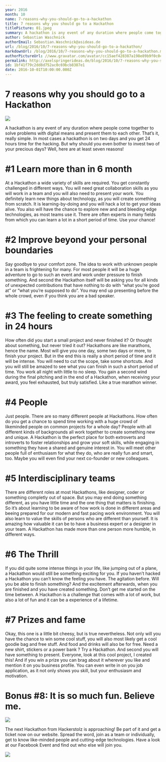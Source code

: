 ```yaml
---
year: 2016
month: 10
name: 7-reasons-why-you-should-go-to-a-hackathon
title: 7 reasons why you should go to a Hackathon
titlePicture: 01.jpeg
summary: A hackathon is any event of any duration where people come together to solve problems with digital means and present them to each other. That’s it, really simple. In most cases a hackathon is on two days and you get 24 hours time for the hacking. But why should you even bother to invest two of your precious days? Well, here are at least seven reasons!
author: Sebastian Waschnick
authorEmail: Sebastian.Waschnick@asideas.de
url: /blog/2016/10/7-reasons-why-you-should-go-to-a-hackathon/
markdownUrl: /blog/2016/10/7-reasons-why-you-should-go-to-a-hackathon.md
authorPictureUrl: //www.gravatar.com/avatar/cc15aef428387a198e89b9f0c0c1a965
permalink: http://axelspringerideas.de/blog/2016/10/7-reasons-why-you-should-go-to-a-hackathon/
id: 1bf41f79c2dd8d752ac0c69bcb8387e1
date: 2016-10-01T10:00:00.000Z
---
```


7 reasons why you should go to a Hackathon
==========================================

![](01.jpeg)

A hackathon is any event of any duration where people come together to solve problems with digital means and present them to each other. That’s it, really simple. In most cases a hackathon is on two days and you get 24 hours time for the hacking. But why should you even bother to invest two of your precious days? Well, here are at least seven reasons!

# #1 Learn more than in 6 month

At a Hackathon a wide variety of skills are required. You get constantly challenged in different ways. You will need great collaboration skills as you will work in a team and you will also need to present your work. You definitely learn new things about technology, as you will create something from scratch. It is learning-by-doing and you will hack a lot to get your ideas alive.
You also will have the chance to explore new and and bleeding edge technologies, as most teams use it. There are often experts in many fields from which you can learn a lot in a short period of time. Use your chance!

# #2 Improve beyond your personal boundaries

Say goodbye to your comfort zone. The idea to work with unknown people in a team is frightening for many. For most people it will be a huge adventure to go to such an event and work under pressure to finish something.
And second the Hackathon itself will be asking you for all kinds of unexpected contributions that have nothing to do with “what you’re good at” or “what you’re supposed to do”. You may end up presenting before the whole crowd, even if you think you are a bad speaker.

# #3 The feeling to create something in 24 hours

How often did you start a small project and never finished it? Or thought about something, but never tried it out?
Hackathons are like marathons, hence the name. Most will give you one day, some two days or more, to finish your project. But in the end this is really a short period of time and it will be intense. You will need to cut the scope, take some shortcuts. And you will still be amazed to see what you can finish in such a short period of time.
You work all night with little to no sleep. You gain a second wind during the final pitching and in the end of a Hackathon, when receiving your award, you feel exhausted, but truly satisfied. Like a true marathon winner.

# #4 People

Just people. There are so many different people at Hackathons. How often do you get a chance to spend time working with a huge crowd of likeminded people on common projects for a whole day? People with all different kinds of backgrounds all work together to create something new and unique.
A Hackathon is the perfect place for both extroverts and introverts to foster relationships and grow your soft skills, while engaging in something they have a shared and genuine interest in. You will meet other people full of enthusiasm for what they do, who are really fun and smart, too.
Maybe you will even find your next co-founder or new colleagues.

# #5 Interdisciplinary teams

There are different roles at most Hackathons, like designer, coder or something completly out of space. But you may end doing something different, as you have little time and the one thing that matters is finishing. So it’s about learning to be aware of how work is done in different areas and beeing prepared for our modern and fast pacing work environment.
You will also learn to value the skills of persons who are different than yourself. It is amazing how valuable it can be to have a business expert or a designer in your team. A Hackathon has made more than one person more humble, in different ways.

# #6 The Thrill

If you did quite some intense things in your life, like jumping out of a plane, a Hackathon would still be something exciting for you. If you haven’t hacked a Hackathon you can’t know the feeling you have. The agitation before. Will you be able to finish something? And the excitement afterwards, when you are finished and you have created something. Don’t get me started on the time between. A Hackathon is a challenge that comes with a lot of work, but also a lot of fun and it can be a experience of a lifetime.

# #7 Prizes and fame

Okay, this one is a little bit cheesy, but is true nevertheless. Not only will you have the chance to win some cool stuff, you will also most likely get a cool goodie bag and free stuff. And food and drinks will also be for free. Need a new shirt, stickers or a power bank ? Try a Hackathon.
And second you will have something to present. Everyone, look at this cool project, I created this! And if you win a prize you can brag about it wherever you like and mention it on you business profile. You can even write in on you job application, as it not only shows you skill, but your enthusiasm and motivation.

# Bonus #8: It is so much fun. Believe me.

![](02.jpeg)

The next Hackathon from Hackerstolz is approaching! Be part of it and get a ticket now on our website. Spread the word, join as a team or individually, get to know like-minded people and cutting-edge technologies. Have a look at our Facebook Event and find out who else will join you.

[![](03.png)](http://mobility-hacks.de)